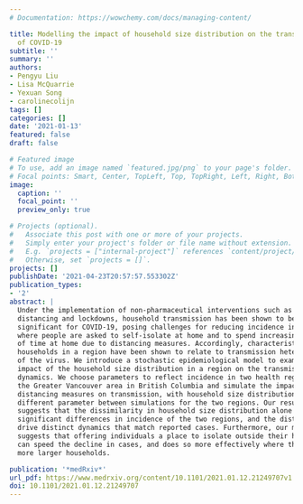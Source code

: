 ```yaml
---
# Documentation: https://wowchemy.com/docs/managing-content/

title: Modelling the impact of household size distribution on the transmission dynamics
  of COVID-19
subtitle: ''
summary: ''
authors:
- Pengyu Liu
- Lisa McQuarrie
- Yexuan Song
- carolinecolijn
tags: []
categories: []
date: '2021-01-13'
featured: false
draft: false

# Featured image
# To use, add an image named `featured.jpg/png` to your page's folder.
# Focal points: Smart, Center, TopLeft, Top, TopRight, Left, Right, BottomLeft, Bottom, BottomRight.
image:
  caption: ''
  focal_point: ''
  preview_only: true

# Projects (optional).
#   Associate this post with one or more of your projects.
#   Simply enter your project's folder or file name without extension.
#   E.g. `projects = ["internal-project"]` references `content/project/deep-learning/index.md`.
#   Otherwise, set `projects = []`.
projects: []
publishDate: '2021-04-23T20:57:57.553302Z'
publication_types:
- '2'
abstract: |
  Under the implementation of non-pharmaceutical interventions such as social
  distancing and lockdowns, household transmission has been shown to be
  significant for COVID-19, posing challenges for reducing incidence in settings
  where people are asked to self-isolate at home and to spend increasing amounts
  of time at home due to distancing measures. Accordingly, characteristics of
  households in a region have been shown to relate to transmission heterogeneity
  of the virus. We introduce a stochastic epidemiological model to examine the
  impact of the household size distribution in a region on the transmission
  dynamics. We choose parameters to reflect incidence in two health regions of
  the Greater Vancouver area in British Columbia and simulate the impact of
  distancing measures on transmission, with household size distribution the only
  different parameter between simulations for the two regions. Our result
  suggests that the dissimilarity in household size distribution alone can cause
  significant differences in incidence of the two regions, and the distributions
  drive distinct dynamics that match reported cases. Furthermore, our model
  suggests that offering individuals a place to isolate outside their household
  can speed the decline in cases, and does so more effectively where there are
  more larger households.

publication: '*medRxiv*'
url_pdf: https://www.medrxiv.org/content/10.1101/2021.01.12.21249707v1.full.pdf
doi: 10.1101/2021.01.12.21249707
---
```

